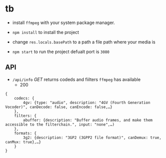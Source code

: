 # tb

* install `ffmpeg` with your system package manager.

* `npm install` to install the project

* change `res.locals.basePath` to a path a file path where your media is

* `npm start` to run the project defualt port is `3080`

## API

* `/api/info` *GET* returns codeds and fiilters `ffmpeg` has available
  * 200 
```
{
	codecs: {
		4gv: {type: "audio", description: "4GV (Fourth Generation Vocoder)", canDecode: false, canEncode: false,…}
	},
	filters: {
		abuffer: {description: "Buffer audio frames, and make them accessible to the filterchain.", input: "none",…)
	},
	formats: {
		3g2: {description: "3GP2 (3GPP2 file format)", canDemux: true, canMux: true},…}
	}
}
```

